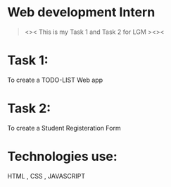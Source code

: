  # Web development Intern 
  ><>< This is my Task 1 and Task 2 for LGM  ><><
# Task 1:
To create a TODO-LIST Web app
# Task 2:
To create a Student Registeration Form
# Technologies use:
HTML , CSS , JAVASCRIPT
